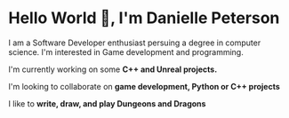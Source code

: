 # Hello World 👋, I'm Danielle Peterson

I am a Software Developer enthusiast persuing a degree in computer science. I'm interested in Game development and programming. 

I'm currently working on some **C++ and Unreal projects.** 

I'm looking to collaborate on **game development, Python or C++ projects** 

I like to **write, draw, and play Dungeons and Dragons**
